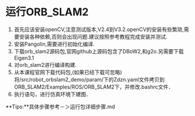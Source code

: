 # 运行ORB_SLAM2
1. 首先应该安装openCV,注意测试版本,V2.4到V3.2.openCV的安装有些繁琐,需要安装各种依赖,否则会出现问题.建议按照参考教程完成安装并测试.
2. 安装Pangolin,需要进行初始化编译.
3. 下载orb_slam2源码包,官网github上源码包含了DBoW2,和g2o.另需要下载Eigen3.1
4. 对orb_slam2进行编译构建.
5. 从本课程官网下载代码包,(如果已经下载可忽略)将/src/robot_orbslam2_demo/param/下的Zdzn.yaml文件拷贝到ORB_SLAM2/Examples/ROS/ORB_SLAM2下，并修改.bashrc文件．
6. 执行语句，进行仿真环境下建图．

**Tips:**具体步骤参考－＞运行包详细步骤.md